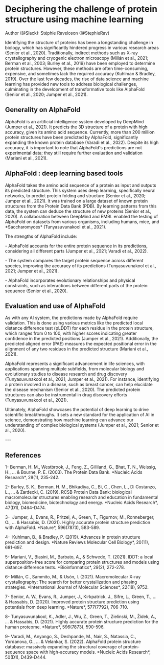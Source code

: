 # Deciphering the challenge of protein structure using machine learning 

   Author (@Slack): Stéphie Raveloson (@StephieRav) 

Identifying the structure of proteins has been a longstanding challenge in biology, which has significantly hindered progress in various research areas (Senior et al., 2020). Traditionally, indirect methods such as X-ray crystallography and cryogenic electron microscopy (Millán et al., 2021; Berman et al., 2003; Burley et al., 2019) have been employed to determine protein structures. However, these methods are often time-consuming, expensive, and sometimes lack the required accuracy (Kuhlman & Bradley, 2019). Over the last few decades, the rise of data science and machine learning has provided new tools to address biological challenges, culminating in the development of transformative tools like AlphaFold (Senior et al., 2020; Jumper et al., 2021).

## Generality on AlphaFold

AlphaFold is an artificial intelligence system developed by DeepMind (Jumper et al., 2021). It predicts the 3D structure of a protein with high accuracy, given its amino acid sequence. Currently, more than 200 million protein structures have been predicted by AlphaFold, significantly expanding the known protein database (Varadi et al., 2022). Despite its high accuracy, it is important to note that AlphaFold's predictions are not experimental data; they still require further evaluation and validation (Mariani et al., 2021).

## AlphaFold : deep learning based tools

AlphaFold takes the amino acid sequence of a protein as input and outputs its predicted structure. This system uses deep learning, specifically neural networks, to predict protein folding and structure (Senior et al., 2020; Jumper et al., 2021). It was trained on a large dataset of known protein structures from the Protein Data Bank (PDB). By learning patterns from this data, the system can deduce the structure of new proteins (Senior et al., 2020). A collaboration between DeepMind and EMBL enabled the testing of AlphaFold on datasets from various organisms, including humans, mice, and \*Saccharomyces\* (Tunyasuvunakool et al., 2021).

The strengths of AlphaFold include:

\- AlphaFold accounts for the entire protein sequence in its predictions, considering all different parts (Jumper et al., 2021; Varadi et al., 2022).

\- The system compares the target protein sequence across different species, improving the accuracy of its predictions (Tunyasuvunakool et al., 2021; Jumper et al., 2021).

\- AlphaFold incorporates evolutionary relationships and physical constraints, such as interactions between different parts of the protein sequence (Senior et al., 2020).

## Evaluation and use of AlphaFold

As with any AI system, the predictions made by AlphaFold require validation. This is done using various metrics like the predicted local distance difference test (pLDDT) for each residue in the protein structure, which ranges from 0 to 100, with higher scores indicating greater confidence in the predicted positions (Jumper et al., 2021). Additionally, the predicted aligned error (PAE) measures the expected positional error in the alignment of any two residues in the predicted structure (Mariani et al., 2021).

AlphaFold represents a significant advancement in life sciences, with applications spanning multiple subfields, from molecular biology and evolutionary studies to disease research and drug discovery (Tunyasuvunakool et al., 2021; Jumper et al., 2021). For instance, identifying a protein involved in a disease, such as breast cancer, can help elucidate the disease mechanism (Senior et al., 2020). The predicted protein structures can also be instrumental in drug discovery efforts (Tunyasuvunakool et al., 2021).

Ultimately, AlphaFold showcases the potential of deep learning to drive scientific breakthroughs. It sets a new standard for the application of AI in science, demonstrating how machine learning can advance our understanding of complex biological systems (Jumper et al., 2021; Senior et al., 2020).

\---

## References

1- Berman, H. M., Westbrook, J., Feng, Z., Gilliland, G., Bhat, T. N., Weissig, H., ... & Bourne, P. E. (2003). The Protein Data Bank. \*Nucleic Acids Research\*, 28(1), 235-242.

2- Burley, S. K., Berman, H. M., Bhikadiya, C., Bi, C., Chen, L., Di Costanzo, L., ... & Zardecki, C. (2019). RCSB Protein Data Bank: biological macromolecular structures enabling research and education in fundamental biology, biomedicine, biotechnology and energy. \*Nucleic Acids Research\*, 47(D1), D464-D474.

3-  Jumper, J., Evans, R., Pritzel, A., Green, T., Figurnov, M., Ronneberger, O., ... & Hassabis, D. (2021). Highly accurate protein structure prediction with AlphaFold. \*Nature\*, 596(7873), 583-589.

4-  Kuhlman, B., & Bradley, P. (2019). Advances in protein structure prediction and design. \*Nature Reviews Molecular Cell Biology\*, 20(11), 681-697.

5- Mariani, V., Biasini, M., Barbato, A., & Schwede, T. (2021). lDDT: a local superposition-free score for comparing protein structures and models using distance difference tests. \*Bioinformatics\*, 29(2), 272-278.

6- Millán, C., Sammito, M., & Usón, I. (2021). Macromolecular X-ray crystallography: The search for better crystallization and phasing strategies. \*International Journal of Molecular Sciences\*, 22(18), 9752.

7- Senior, A. W., Evans, R., Jumper, J., Kirkpatrick, J., Sifre, L., Green, T., ... & Hassabis, D. (2020). Improved protein structure prediction using potentials from deep learning. \*Nature\*, 577(7792), 706-710.

8- Tunyasuvunakool, K., Adler, J., Wu, Z., Green, T., Zielinski, M., Žídek, A., ... & Hassabis, D. (2021). Highly accurate protein structure prediction for the human proteome. \*Nature\*, 596(7873), 590-596.

9- Varadi, M., Anyango, S., Deshpande, M., Nair, S., Natassia, C., Yordanova, G., ... & Velankar, S. (2022). AlphaFold protein structure database: massively expanding the structural coverage of protein-sequence space with high-accuracy models. \*Nucleic Acids Research\*, 50(D1), D439-D444.

 
